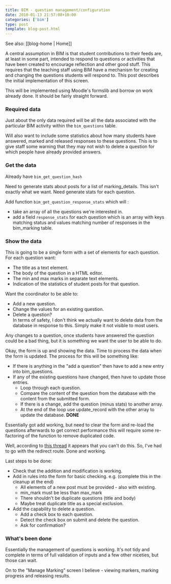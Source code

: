 ```yaml
---
title: BIM - question management/configuration
date: 2010-01-13 21:57:08+10:00
categories: ['bim']
type: post
template: blog-post.html
---
```


See also: [[blog-home | Home]]

A central assumption in BIM is that student contributions to their feeds are, at least in some part, intended to respond to questions or activities that have been created to encourage reflection and other good stuff. This requires that the teaching staff using BIM have a mechanism for creating and changing the questions students will respond to. This post describes the initial implementation of this screen.

This will be implemented using Moodle's formslib and borrow on work already done. It should be fairly straight forward.

### Required data

Just about the only data required will be all the data associated with the particular BIM activity within the `bim_questions` table.

Will also want to include some statistics about how many students have answered, marked and released responses to these questions. This is to give staff some warning that they may not wish to delete a question for which people have already provided answers.

### Get the data

Already have `bim_get_question_hash`

Need to generate stats about posts for a list of marking\_details. This isn't exactly what we want. Need generate stats for each question.

Add function `bim_get_question_response_stats` which will :

- take an array of all the questions we're interested in.
- add a field `response_stats` for each question which is an array with keys matching status and values matching number of responses in the bim\_marking table.

### Show the data

This is going to be a single form with a set of elements for each question. For each question want:

- The title as a text element.
- The body of the question in a HTML editor.
- The min and max marks in separate text elements.
- Indication of the statistics of student posts for that question.

Want the coordinator to be able to:

- Add a new question.
- Change the values for an existing question.
- Delete a question?  
    In terms of safety, I don't think we actually want to delete data from the database in response to this. Simply make it not visible to most users.

Any changes to a question, once students have answered the question could be a bad thing, but it is something we want the user to be able to do.

Okay, the form is up and showing the data. Time to process the data when the form is updated. The process for this will be something like:

- If there is anything in the "add a question" then have to add a new entry into bim\_questions.
- If any of the existing questions have changed, then have to update those entries.
    - Loop through each question.
    - Compare the content of the question from the database with the content from the submitted form.
    - If there is a change, add the question (minus stats) to another array.
    - At the end of the loop use update\_record with the other array to update the database. **DONE**

Essentially got add working, but need to clear the form and re-load the questions afterwards to get correct performance this will require some re-factoring of the function to remove duplicated code.

Well, according to [this thread](http://moodle.org/mod/forum/discuss.php?d=123618) it appears that you can't do this. So, I've had to go with the redirect route. Done and working.

Last steps to be done:

- Check that the addition and modification is working.
- Add in rules into the form for basic checking. e.g. (complete this in the cleanup at the end)
    - All elements of a new post must be provided - also with existing.
    - min\_mark must be less than max\_mark
    - There shouldn't be duplicate questions (title and body)
    - Maybe treat duplicate title as a special exclusion.
- Add the capability to delete a question.
    - Add a check box to each question.
    - Detect the check box on submit and delete the question.
    - Ask for confirmation?

### What's been done

Essentially the management of questions is working. It's not tidy and complete in terms of full validation of inputs and a few other niceties, but those can wait.

On to the "Manage Marking" screen I believe - viewing markers, marking progress and releasing results.